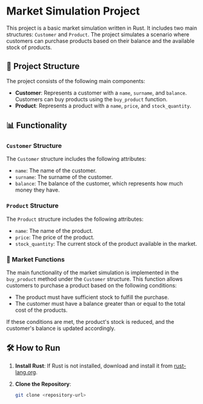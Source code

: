 # Market Simulation Project

This project is a basic market simulation written in Rust. It includes two main structures: `Customer` and `Product`. The project simulates a scenario where customers can purchase products based on their balance and the available stock of products.

## 📁 Project Structure

The project consists of the following main components:

- **Customer**: Represents a customer with a `name`, `surname`, and `balance`. Customers can buy products using the `buy_product` function.
- **Product**: Represents a product with a `name`, `price`, and `stock_quantity`.

## 📊 Functionality

### `Customer` Structure

The `Customer` structure includes the following attributes:
- `name`: The name of the customer.
- `surname`: The surname of the customer.
- `balance`: The balance of the customer, which represents how much money they have.

### `Product` Structure

The `Product` structure includes the following attributes:
- `name`: The name of the product.
- `price`: The price of the product.
- `stock_quantity`: The current stock of the product available in the market.

### 🛒 Market Functions

The main functionality of the market simulation is implemented in the `buy_product` method under the `Customer` structure. This function allows customers to purchase a product based on the following conditions:

- The product must have sufficient stock to fulfill the purchase.
- The customer must have a balance greater than or equal to the total cost of the products.

If these conditions are met, the product's stock is reduced, and the customer's balance is updated accordingly.

## 🛠️ How to Run

1. **Install Rust**: If Rust is not installed, download and install it from [rust-lang.org](https://www.rust-lang.org/).
   
2. **Clone the Repository**:
   ```bash
   git clone <repository-url>
